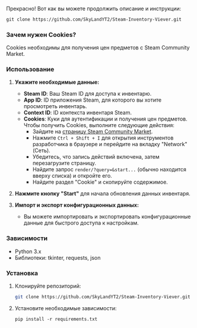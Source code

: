 Прекрасно! Вот как вы можете продолжить описание и инструкции:

```markdown
git clone https://github.com/SkyLandYT2/Steam-Inventory-Viever.git
```

### Зачем нужен Cookies?

Cookies необходимы для получения цен предметов с Steam Community Market.

### Использование

1. **Укажите необходимые данные:**
   - **Steam ID**: Ваш Steam ID для доступа к инвентарю.
   - **App ID**: ID приложения Steam, для которого вы хотите просмотреть инвентарь.
   - **Context ID**: ID контекста инвентаря Steam.
   - **Cookies**: Куки для аутентификации и получения цен предметов. Чтобы получить Cookies, выполните следующие действия:
     - Зайдите на [страницу Steam Community Market](https://steamcommunity.com/market/search/render/?query=&start=0&count=100&search_descriptions=0&sort_column=popular&sort_dir=desc&appid=753&norender=1).
     - Нажмите `Ctrl + Shift + I` для открытия инструментов разработчика в браузере и перейдите на вкладку "Network"(Сеть).
     - Убедитесь, что запись действий включена, затем перезагрузите страницу.
     - Найдите запрос `render/?query=&start...` (обычно находится вверху списка) и откройте его.
     - Найдите раздел "Cookie" и скопируйте содержимое.
   
2. **Нажмите кнопку "Start"** для начала обновления данных инвентаря.

3. **Импорт и экспорт конфигурационных данных:**
   - Вы можете импортировать и экспортировать конфигурационные данные для быстрого доступа к настройкам.

### Зависимости

- Python 3.x
- Библиотеки: tkinter, requests, json

### Установка

1. Клонируйте репозиторий:
   ```bash
   git clone https://github.com/SkyLandYT2/Steam-Inventory-Viever.git
   ```

2. Установите необходимые зависимости:
   ```
   pip install -r requirements.txt
   ```


